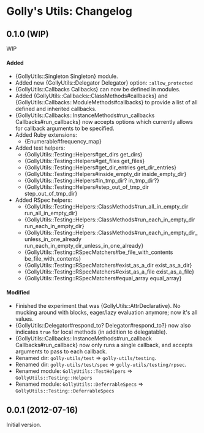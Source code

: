 Golly's Utils: Changelog
========================

## 0.1.0 (WIP)

WIP

#### Added
* {GollyUtils::Singleton Singleton} module.
* Added new {GollyUtils::Delegator Delegator} option: `:allow_protected`
* {GollyUtils::Callbacks Callbacks} can now be defined in modules.
* Added {GollyUtils::Callbacks::ClassMethods#callbacks} and {GollyUtils::Callbacks::ModuleMethods#callbacks} to provide a list of all defined and inherited callbacks.
* {GollyUtils::Callbacks::InstanceMethods#run_callbacks Callbacks#run_callbacks} now accepts options which currently allows for callback arguments to be specified.
* Added Ruby extensions:
  * {Enumerable#frequency_map}
* Added test helpers:
  * {GollyUtils::Testing::Helpers#get_dirs get_dirs}
  * {GollyUtils::Testing::Helpers#get_files get_files}
  * {GollyUtils::Testing::Helpers#get_dir_entries get_dir_entries}
  * {GollyUtils::Testing::Helpers#inside_empty_dir inside_empty_dir}
  * {GollyUtils::Testing::Helpers#in_tmp_dir? in_tmp_dir?}
  * {GollyUtils::Testing::Helpers#step_out_of_tmp_dir step_out_of_tmp_dir}
* Added RSpec helpers:
  * {GollyUtils::Testing::Helpers::ClassMethods#run_all_in_empty_dir run_all_in_empty_dir}
  * {GollyUtils::Testing::Helpers::ClassMethods#run_each_in_empty_dir run_each_in_empty_dir}
  * {GollyUtils::Testing::Helpers::ClassMethods#run_each_in_empty_dir_unless_in_one_already run_each_in_empty_dir_unless_in_one_already}
  * {GollyUtils::Testing::RSpecMatchers#be_file_with_contents be_file_with_contents}
  * {GollyUtils::Testing::RSpecMatchers#exist_as_a_dir exist_as_a_dir}
  * {GollyUtils::Testing::RSpecMatchers#exist_as_a_file exist_as_a_file}
  * {GollyUtils::Testing::RSpecMatchers#equal_array equal_array}

#### Modified
* Finished the experiment that was {GollyUtils::AttrDeclarative}. No mucking around with blocks, eager/lazy evaluation anymore; now it's all values.
* {GollyUtils::Delegator#respond_to? Delegator#respond_to?} now also indicates `true` for local methods (in addition to delegatable).
* {GollyUtils::Callbacks::InstanceMethods#run_callback Callbacks#run_callback} now only runs a single callback, and accepts arguments to pass to each callback.
* Renamed dir: `golly-utils/test` => `golly-utils/testing`.
* Renamed dir: `golly-utils/test/spec` => `golly-utils/testing/rpsec`.
* Renamed module: `GollyUtils::TestHelpers` => `GollyUtils::Testing::Helpers`
* Renamed module: `GollyUtils::DeferrableSpecs` => `GollyUtils::Testing::DeferrableSpecs`

## 0.0.1 (2012-07-16)

Initial version.
